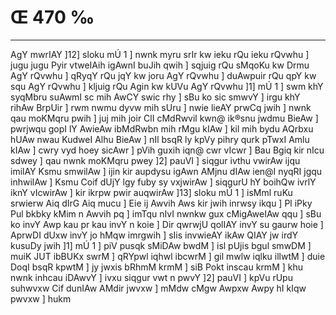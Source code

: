 # Œ 470 ‰
---
AgY mwrIAY ]12] sloku mÚ 1 ] nwnk myru srIr kw ieku rQu ieku rQvwhu
] jugu jugu Pyir vtweIAih igAwnI buJih qwih ] sqjuig rQu sMqoKu kw Drmu
AgY rQvwhu ] qRyqY rQu jqY kw joru AgY rQvwhu ] duAwpuir rQu qpY kw squ
AgY rQvwhu ] kljuig rQu Agin kw kUVu AgY rQvwhu ]1] mÚ 1 ] swm
khY syqMbru suAwmI sc mih AwCY swic rhy ] sBu ko sic smwvY ] irgu khY
rihAw BrpUir ] rwm nwmu dyvw mih sUru ] nwie lieAY prwCq jwih ]
nwnk qau moKMqru pwih ] juj mih joir ClI cMdRwvil kwn@ ik®snu jwdmu
BieAw ] pwrjwqu gopI lY AwieAw ibMdRwbn mih rMgu kIAw ] kil mih bydu
AQrbxu hUAw nwau KudweI Alhu BieAw ] nIl bsqR ly kpVy pihry qurk
pTwxI Amlu kIAw ] cwry vyd hoey sicAwr ] pVih guxih iqn@ cwr vIcwr
] Bau Bgiq kir nIcu sdwey ] qau nwnk moKMqru pwey ]2] pauVI ]
siqgur ivthu vwirAw ijqu imilAY Ksmu smwilAw ] ijin kir aupdysu
igAwn AMjnu dIAw ien@I nyqRI jgqu inhwilAw ] Ksmu Coif dUjY lgy fuby sy
vxjwirAw ] siqgurU hY boihQw ivrlY iknY vIcwirAw ] kir ikrpw pwir
auqwirAw ]13] sloku mÚ 1 ] isMml ruKu srwierw Aiq dIrG Aiq mucu ]
Eie ij Awvih Aws kir jwih inrwsy ikqu ] Pl iPky Pul bkbky kMim n
Awvih pq ] imTqu nIvI nwnkw gux cMigAweIAw qqu ] sBu ko invY Awp
kau pr kau invY n koie ] Dir qwrwjU qolIAY invY su gaurw hoie ] AprwDI
dUxw invY jo hMqw imrgwih ] sIis invwieAY ikAw QIAY jw irdY kusuDy jwih
]1] mÚ 1 ] piV pusqk sMiDAw bwdM ] isl pUjis bgul smwDM ] muiK JUT
ibBUKx swrM ] qRYpwl iqhwl ibcwrM ] gil mwlw iqlku illwtM ] duie DoqI
bsqR kpwtM ] jy jwxis bRhmM krmM ] siB Pokt inscau krmM ] khu nwnk
inhcau iDAwvY ] ivxu siqgur vwt n pwvY ]2] pauVI ] kpVu rUpu suhwvxw
Cif dunIAw AMdir jwvxw ] mMdw cMgw Awpxw Awpy hI kIqw pwvxw ] hukm
####
